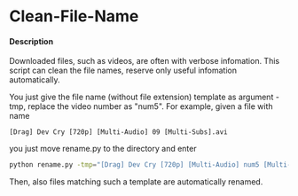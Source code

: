 # Clean-File-Name

#### Description
Downloaded files, such as videos, are often with verbose infomation. This script can clean the file names, reserve only useful infomation automatically. 

You just give the file name (without file extension) template as argument -tmp, replace the video number as "num5". 
For example, given a file with name 
```
[Drag] Dev Cry [720p] [Multi-Audio] 09 [Multi-Subs].avi
``` 
you just 
move rename.py to the directory and enter
```bash
python rename.py -tmp="[Drag] Dev Cry [720p] [Multi-Audio] num5 [Multi-Subs]"
``` 
Then, also files matching such a template are automatically renamed.
